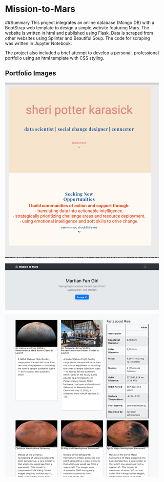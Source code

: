 # Mission-to-Mars

##Summary
This project integrates an online database (Mongo DB) with a BootStrap web template to design a simple website featuring Mars.  The website is written in html and published using Flask.  Data is scraped from other websites using Splinter and Beautiful Soup.  The code for scraping was written in Jupyter Notebook.

The project also included a brief attempt to develop a personal, professional portfolio using an html template with CSS styling.

## Portfolio Images
![Brief Portfolio](portfolioSK1.png) 


![Screenshot of Mars Website](Martian.png)
